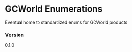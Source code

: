 # GCWorld Enumerations

Eventual home to standardized enums for GCWorld products

### Version
0.1.0
